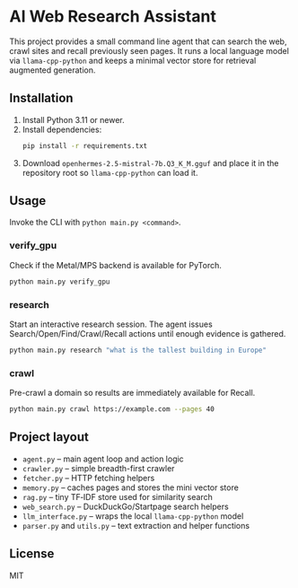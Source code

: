 # AI Web Research Assistant

This project provides a small command line agent that can search the web, crawl sites and recall previously seen pages. It runs a local language model via `llama-cpp-python` and keeps a minimal vector store for retrieval augmented generation.

## Installation
1. Install Python 3.11 or newer.
2. Install dependencies:
   ```bash
   pip install -r requirements.txt
   ```
3. Download `openhermes-2.5-mistral-7b.Q3_K_M.gguf` and place it in the repository root so `llama-cpp-python` can load it.

## Usage
Invoke the CLI with `python main.py <command>`.

### verify_gpu
Check if the Metal/MPS backend is available for PyTorch.

```bash
python main.py verify_gpu
```

### research
Start an interactive research session. The agent issues Search/Open/Find/Crawl/Recall actions until enough evidence is gathered.

```bash
python main.py research "what is the tallest building in Europe"
```

### crawl
Pre-crawl a domain so results are immediately available for Recall.

```bash
python main.py crawl https://example.com --pages 40
```

## Project layout
- `agent.py` – main agent loop and action logic
- `crawler.py` – simple breadth-first crawler
- `fetcher.py` – HTTP fetching helpers
- `memory.py` – caches pages and stores the mini vector store
- `rag.py` – tiny TF‑IDF store used for similarity search
- `web_search.py` – DuckDuckGo/Startpage search helpers
- `llm_interface.py` – wraps the local `llama-cpp-python` model
- `parser.py` and `utils.py` – text extraction and helper functions

## License
MIT
